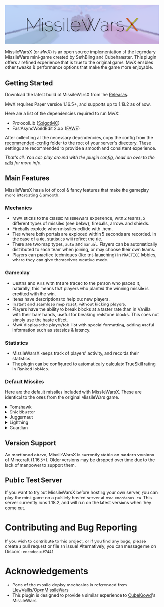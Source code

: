 ![](assets/cover.png)

MissileWarsX (or *MwX*) is an open source implementation of the legendary MissileWars mini-game created by SethBling and Cubehamster. This plugin offers a refined experience that is true to the original game. MwX enables other tweaks & performance options that make the game more enjoyable.

## Getting Started

Download the latest build of MissileWarsX from the [Releases](https://github.com/encodeous/MissileWarsX/releases/tag/latest).

MwX requires Paper version 1.16.5+, and supports up to 1.18.2 as of now.

Here are a list of the dependencies required to run MwX:
- ProtocolLib ([SpigotMC](https://www.spigotmc.org/resources/protocollib.1997/))
- FastAsyncWorldEdit 2.x.x ([FAWE](https://intellectualsites.github.io/download/fawe.html))

After collecting all the necessary dependencies, copy the config from the [recommended-config](https://github.com/encodeous/MissileWarsX/tree/dev/recommended-config) folder to the root of your server's directory. These settings are recommended to provide a smooth and consistent experience.

*That's all. You can play around with the plugin config, head on over to the [wiki](https://github.com/encodeous/MissileWarsX/wiki) for more info!*

## Main Features

MissileWarsX has a lot of cool & fancy features that make the gameplay more interesting & smooth.

### Mechanics

- MwX sticks to the classic MissileWars experience, with 2 teams, 5 different types of missiles (see below), fireballs, arrows and shields.
- Fireballs explode when missiles collide with them.
- Ties where both portals are exploded within 5 seconds are recorded. In the case of a tie, statistics will reflect the tie.
- There are two map types, `auto` and `manual`. Players can be automatically distributed to each team when joining, or may choose their own teams.
- Players can practice techniques (like tnt-launching) in `PRACTICE` lobbies, where they can give themselves creative mode.

### Gameplay

- Deaths and Kills with tnt are traced to the person who placed it, naturally, this means that players who planted the winning missile is credited with the win.
- Items have descriptions to help out new players.
- Instant and seamless map reset, without kicking players.
- Players have the ability to break blocks at a faster rate than in Vanilla with their bare hands, useful for breaking redstone blocks. This does not simply use the haste effect.
- MwX displays the player/tab-list with special formatting, adding useful information such as statisics & latency.

### Statistics
- MissileWarsX keeps track of players' activity, and records their statistics.
- The plugin can be configured to automatically calculate TrueSkill rating in Ranked lobbies.

### Default Missiles

Here are the default missiles included with MissileWarsX. These are identical to the ones from the original MissileWars game.

<details>
<summary>Tomahawk</summary>

![Tomahawk](assets/tomahawk.png)
</details>

<details>
<summary>Shieldbuster</summary>

![Shieldbuster](assets/shieldbuster.png)
</details>

<details>
<summary>Juggernaut</summary>

![Juggernaut](assets/juggernaut.png)
</details>

<details>
<summary>Lightning</summary>

![Lightning](assets/lightning.png)
</details>

<details>
<summary>Guardian</summary>

![Guardian](assets/guardian.png)
</details>


## Version Support

As mentioned above, MissileWarsX is currently stable on modern versions of Minecraft (1.16.5+). Older versions may be dropped over time due to the lack of manpower to support them.

## Public Test Server

If you want to try out MissileWarsX before hosting your own server, you can play the mini-game on a publicly hosted server at `msw.encodeous.ca`. This server currently runs 1.18.2, and will run on the latest versions when they come out.

# Contributing and Bug Reporting

If you wish to contribute to this project, or if you find any bugs, please create a pull request or file an issue!
Alternatively, you can message me on Discord: `encodeous#7441`

# Acknowledgements

- Parts of the missile deploy mechanics is referenced from [LlewVallis/OpenMissileWars](https://github.com/LlewVallis/OpenMissileWars)
- This plugin is designed to provide a similar experience to [CubeKrowd](https://www.cubekrowd.net)'s MissileWars
